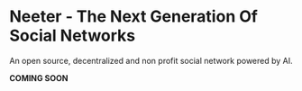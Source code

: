# Neeter - The Next Generation Of Social Networks
An open source, decentralized and non profit social network powered by AI.

**COMING SOON**
